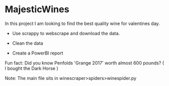 # MajesticWines

In this project I am looking to find the best quality wine for valentines day. 

- Use scrappy to webscrape and download the data.

- Clean the data 

- Create a PowerBI report

Fun fact: Did you know Penfolds 'Grange 2017' worth almost 600 pounds? ( I bought the Dark Horse )

Note: The main file sits in winescraper>spiders>winespider.py 
